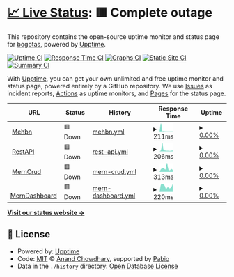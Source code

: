 # [📈 Live Status](https://bogotas.github.io/upptime): <!--live status--> **🟥 Complete outage**

This repository contains the open-source uptime monitor and status page for [bogotas](https://bogotas.github.io/upptime), powered by [Upptime](https://github.com/upptime/upptime).

[![Uptime CI](https://github.com/bogotas/upptime/workflows/Uptime%20CI/badge.svg)](https://github.com/bogotas/upptime/actions?query=workflow%3A%22Uptime+CI%22)
[![Response Time CI](https://github.com/bogotas/upptime/workflows/Response%20Time%20CI/badge.svg)](https://github.com/bogotas/upptime/actions?query=workflow%3A%22Response+Time+CI%22)
[![Graphs CI](https://github.com/bogotas/upptime/workflows/Graphs%20CI/badge.svg)](https://github.com/bogotas/upptime/actions?query=workflow%3A%22Graphs+CI%22)
[![Static Site CI](https://github.com/bogotas/upptime/workflows/Static%20Site%20CI/badge.svg)](https://github.com/bogotas/upptime/actions?query=workflow%3A%22Static+Site+CI%22)
[![Summary CI](https://github.com/bogotas/upptime/workflows/Summary%20CI/badge.svg)](https://github.com/bogotas/upptime/actions?query=workflow%3A%22Summary+CI%22)

With [Upptime](https://upptime.js.org), you can get your own unlimited and free uptime monitor and status page, powered entirely by a GitHub repository. We use [Issues](https://github.com/bogotas/upptime/issues) as incident reports, [Actions](https://github.com/bogotas/upptime/actions) as uptime monitors, and [Pages](https://bogotas.github.io/upptime) for the status page.

<!--start: status pages-->
<!-- This summary is generated by Upptime (https://github.com/upptime/upptime) -->
<!-- Do not edit this manually, your changes will be overwritten -->
<!-- prettier-ignore -->
| URL | Status | History | Response Time | Uptime |
| --- | ------ | ------- | ------------- | ------ |
| <img alt="" src="https://icons.duckduckgo.com/ip3/mehbn.onrender.com.ico" height="13"> [Mehbn](https://mehbn.onrender.com/db-status) | 🟥 Down | [mehbn.yml](https://github.com/atul-albatros/upptime/commits/HEAD/history/mehbn.yml) | <details><summary><img alt="Response time graph" src="./graphs/mehbn/response-time-week.png" height="20"> 211ms</summary><br><a href="https://bogotas.github.io/upptime/history/mehbn"><img alt="Response time 2942" src="https://img.shields.io/endpoint?url=https%3A%2F%2Fraw.githubusercontent.com%2Fatul-albatros%2Fupptime%2FHEAD%2Fapi%2Fmehbn%2Fresponse-time.json"></a><br><a href="https://bogotas.github.io/upptime/history/mehbn"><img alt="24-hour response time 360" src="https://img.shields.io/endpoint?url=https%3A%2F%2Fraw.githubusercontent.com%2Fatul-albatros%2Fupptime%2FHEAD%2Fapi%2Fmehbn%2Fresponse-time-day.json"></a><br><a href="https://bogotas.github.io/upptime/history/mehbn"><img alt="7-day response time 211" src="https://img.shields.io/endpoint?url=https%3A%2F%2Fraw.githubusercontent.com%2Fatul-albatros%2Fupptime%2FHEAD%2Fapi%2Fmehbn%2Fresponse-time-week.json"></a><br><a href="https://bogotas.github.io/upptime/history/mehbn"><img alt="30-day response time 2942" src="https://img.shields.io/endpoint?url=https%3A%2F%2Fraw.githubusercontent.com%2Fatul-albatros%2Fupptime%2FHEAD%2Fapi%2Fmehbn%2Fresponse-time-month.json"></a><br><a href="https://bogotas.github.io/upptime/history/mehbn"><img alt="1-year response time 2942" src="https://img.shields.io/endpoint?url=https%3A%2F%2Fraw.githubusercontent.com%2Fatul-albatros%2Fupptime%2FHEAD%2Fapi%2Fmehbn%2Fresponse-time-year.json"></a></details> | <details><summary><a href="https://bogotas.github.io/upptime/history/mehbn">0.00%</a></summary><a href="https://bogotas.github.io/upptime/history/mehbn"><img alt="All-time uptime 44.73%" src="https://img.shields.io/endpoint?url=https%3A%2F%2Fraw.githubusercontent.com%2Fatul-albatros%2Fupptime%2FHEAD%2Fapi%2Fmehbn%2Fuptime.json"></a><br><a href="https://bogotas.github.io/upptime/history/mehbn"><img alt="24-hour uptime 0.00%" src="https://img.shields.io/endpoint?url=https%3A%2F%2Fraw.githubusercontent.com%2Fatul-albatros%2Fupptime%2FHEAD%2Fapi%2Fmehbn%2Fuptime-day.json"></a><br><a href="https://bogotas.github.io/upptime/history/mehbn"><img alt="7-day uptime 0.00%" src="https://img.shields.io/endpoint?url=https%3A%2F%2Fraw.githubusercontent.com%2Fatul-albatros%2Fupptime%2FHEAD%2Fapi%2Fmehbn%2Fuptime-week.json"></a><br><a href="https://bogotas.github.io/upptime/history/mehbn"><img alt="30-day uptime 44.73%" src="https://img.shields.io/endpoint?url=https%3A%2F%2Fraw.githubusercontent.com%2Fatul-albatros%2Fupptime%2FHEAD%2Fapi%2Fmehbn%2Fuptime-month.json"></a><br><a href="https://bogotas.github.io/upptime/history/mehbn"><img alt="1-year uptime 44.73%" src="https://img.shields.io/endpoint?url=https%3A%2F%2Fraw.githubusercontent.com%2Fatul-albatros%2Fupptime%2FHEAD%2Fapi%2Fmehbn%2Fuptime-year.json"></a></details>
| <img alt="" src="https://icons.duckduckgo.com/ip3/restapi-sq94.onrender.com.ico" height="13"> [RestAPI](https://restapi-sq94.onrender.com/db-status) | 🟥 Down | [rest-api.yml](https://github.com/atul-albatros/upptime/commits/HEAD/history/rest-api.yml) | <details><summary><img alt="Response time graph" src="./graphs/rest-api/response-time-week.png" height="20"> 206ms</summary><br><a href="https://bogotas.github.io/upptime/history/rest-api"><img alt="Response time 2453" src="https://img.shields.io/endpoint?url=https%3A%2F%2Fraw.githubusercontent.com%2Fatul-albatros%2Fupptime%2FHEAD%2Fapi%2Frest-api%2Fresponse-time.json"></a><br><a href="https://bogotas.github.io/upptime/history/rest-api"><img alt="24-hour response time 200" src="https://img.shields.io/endpoint?url=https%3A%2F%2Fraw.githubusercontent.com%2Fatul-albatros%2Fupptime%2FHEAD%2Fapi%2Frest-api%2Fresponse-time-day.json"></a><br><a href="https://bogotas.github.io/upptime/history/rest-api"><img alt="7-day response time 206" src="https://img.shields.io/endpoint?url=https%3A%2F%2Fraw.githubusercontent.com%2Fatul-albatros%2Fupptime%2FHEAD%2Fapi%2Frest-api%2Fresponse-time-week.json"></a><br><a href="https://bogotas.github.io/upptime/history/rest-api"><img alt="30-day response time 2453" src="https://img.shields.io/endpoint?url=https%3A%2F%2Fraw.githubusercontent.com%2Fatul-albatros%2Fupptime%2FHEAD%2Fapi%2Frest-api%2Fresponse-time-month.json"></a><br><a href="https://bogotas.github.io/upptime/history/rest-api"><img alt="1-year response time 2453" src="https://img.shields.io/endpoint?url=https%3A%2F%2Fraw.githubusercontent.com%2Fatul-albatros%2Fupptime%2FHEAD%2Fapi%2Frest-api%2Fresponse-time-year.json"></a></details> | <details><summary><a href="https://bogotas.github.io/upptime/history/rest-api">0.00%</a></summary><a href="https://bogotas.github.io/upptime/history/rest-api"><img alt="All-time uptime 54.29%" src="https://img.shields.io/endpoint?url=https%3A%2F%2Fraw.githubusercontent.com%2Fatul-albatros%2Fupptime%2FHEAD%2Fapi%2Frest-api%2Fuptime.json"></a><br><a href="https://bogotas.github.io/upptime/history/rest-api"><img alt="24-hour uptime 0.00%" src="https://img.shields.io/endpoint?url=https%3A%2F%2Fraw.githubusercontent.com%2Fatul-albatros%2Fupptime%2FHEAD%2Fapi%2Frest-api%2Fuptime-day.json"></a><br><a href="https://bogotas.github.io/upptime/history/rest-api"><img alt="7-day uptime 0.00%" src="https://img.shields.io/endpoint?url=https%3A%2F%2Fraw.githubusercontent.com%2Fatul-albatros%2Fupptime%2FHEAD%2Fapi%2Frest-api%2Fuptime-week.json"></a><br><a href="https://bogotas.github.io/upptime/history/rest-api"><img alt="30-day uptime 54.29%" src="https://img.shields.io/endpoint?url=https%3A%2F%2Fraw.githubusercontent.com%2Fatul-albatros%2Fupptime%2FHEAD%2Fapi%2Frest-api%2Fuptime-month.json"></a><br><a href="https://bogotas.github.io/upptime/history/rest-api"><img alt="1-year uptime 54.29%" src="https://img.shields.io/endpoint?url=https%3A%2F%2Fraw.githubusercontent.com%2Fatul-albatros%2Fupptime%2FHEAD%2Fapi%2Frest-api%2Fuptime-year.json"></a></details>
| <img alt="" src="https://icons.duckduckgo.com/ip3/mern-crud-backend-es7b.onrender.com.ico" height="13"> [MernCrud](https://mern-crud-backend-es7b.onrender.com/db-status) | 🟥 Down | [mern-crud.yml](https://github.com/atul-albatros/upptime/commits/HEAD/history/mern-crud.yml) | <details><summary><img alt="Response time graph" src="./graphs/mern-crud/response-time-week.png" height="20"> 313ms</summary><br><a href="https://bogotas.github.io/upptime/history/mern-crud"><img alt="Response time 2258" src="https://img.shields.io/endpoint?url=https%3A%2F%2Fraw.githubusercontent.com%2Fatul-albatros%2Fupptime%2FHEAD%2Fapi%2Fmern-crud%2Fresponse-time.json"></a><br><a href="https://bogotas.github.io/upptime/history/mern-crud"><img alt="24-hour response time 201" src="https://img.shields.io/endpoint?url=https%3A%2F%2Fraw.githubusercontent.com%2Fatul-albatros%2Fupptime%2FHEAD%2Fapi%2Fmern-crud%2Fresponse-time-day.json"></a><br><a href="https://bogotas.github.io/upptime/history/mern-crud"><img alt="7-day response time 313" src="https://img.shields.io/endpoint?url=https%3A%2F%2Fraw.githubusercontent.com%2Fatul-albatros%2Fupptime%2FHEAD%2Fapi%2Fmern-crud%2Fresponse-time-week.json"></a><br><a href="https://bogotas.github.io/upptime/history/mern-crud"><img alt="30-day response time 2258" src="https://img.shields.io/endpoint?url=https%3A%2F%2Fraw.githubusercontent.com%2Fatul-albatros%2Fupptime%2FHEAD%2Fapi%2Fmern-crud%2Fresponse-time-month.json"></a><br><a href="https://bogotas.github.io/upptime/history/mern-crud"><img alt="1-year response time 2258" src="https://img.shields.io/endpoint?url=https%3A%2F%2Fraw.githubusercontent.com%2Fatul-albatros%2Fupptime%2FHEAD%2Fapi%2Fmern-crud%2Fresponse-time-year.json"></a></details> | <details><summary><a href="https://bogotas.github.io/upptime/history/mern-crud">0.00%</a></summary><a href="https://bogotas.github.io/upptime/history/mern-crud"><img alt="All-time uptime 53.34%" src="https://img.shields.io/endpoint?url=https%3A%2F%2Fraw.githubusercontent.com%2Fatul-albatros%2Fupptime%2FHEAD%2Fapi%2Fmern-crud%2Fuptime.json"></a><br><a href="https://bogotas.github.io/upptime/history/mern-crud"><img alt="24-hour uptime 0.00%" src="https://img.shields.io/endpoint?url=https%3A%2F%2Fraw.githubusercontent.com%2Fatul-albatros%2Fupptime%2FHEAD%2Fapi%2Fmern-crud%2Fuptime-day.json"></a><br><a href="https://bogotas.github.io/upptime/history/mern-crud"><img alt="7-day uptime 0.00%" src="https://img.shields.io/endpoint?url=https%3A%2F%2Fraw.githubusercontent.com%2Fatul-albatros%2Fupptime%2FHEAD%2Fapi%2Fmern-crud%2Fuptime-week.json"></a><br><a href="https://bogotas.github.io/upptime/history/mern-crud"><img alt="30-day uptime 53.34%" src="https://img.shields.io/endpoint?url=https%3A%2F%2Fraw.githubusercontent.com%2Fatul-albatros%2Fupptime%2FHEAD%2Fapi%2Fmern-crud%2Fuptime-month.json"></a><br><a href="https://bogotas.github.io/upptime/history/mern-crud"><img alt="1-year uptime 53.34%" src="https://img.shields.io/endpoint?url=https%3A%2F%2Fraw.githubusercontent.com%2Fatul-albatros%2Fupptime%2FHEAD%2Fapi%2Fmern-crud%2Fuptime-year.json"></a></details>
| <img alt="" src="https://icons.duckduckgo.com/ip3/merndashboardbackend.onrender.com.ico" height="13"> [MernDashboard](https://merndashboardbackend.onrender.com/db-status) | 🟥 Down | [mern-dashboard.yml](https://github.com/atul-albatros/upptime/commits/HEAD/history/mern-dashboard.yml) | <details><summary><img alt="Response time graph" src="./graphs/mern-dashboard/response-time-week.png" height="20"> 220ms</summary><br><a href="https://bogotas.github.io/upptime/history/mern-dashboard"><img alt="Response time 1636" src="https://img.shields.io/endpoint?url=https%3A%2F%2Fraw.githubusercontent.com%2Fatul-albatros%2Fupptime%2FHEAD%2Fapi%2Fmern-dashboard%2Fresponse-time.json"></a><br><a href="https://bogotas.github.io/upptime/history/mern-dashboard"><img alt="24-hour response time 218" src="https://img.shields.io/endpoint?url=https%3A%2F%2Fraw.githubusercontent.com%2Fatul-albatros%2Fupptime%2FHEAD%2Fapi%2Fmern-dashboard%2Fresponse-time-day.json"></a><br><a href="https://bogotas.github.io/upptime/history/mern-dashboard"><img alt="7-day response time 220" src="https://img.shields.io/endpoint?url=https%3A%2F%2Fraw.githubusercontent.com%2Fatul-albatros%2Fupptime%2FHEAD%2Fapi%2Fmern-dashboard%2Fresponse-time-week.json"></a><br><a href="https://bogotas.github.io/upptime/history/mern-dashboard"><img alt="30-day response time 1636" src="https://img.shields.io/endpoint?url=https%3A%2F%2Fraw.githubusercontent.com%2Fatul-albatros%2Fupptime%2FHEAD%2Fapi%2Fmern-dashboard%2Fresponse-time-month.json"></a><br><a href="https://bogotas.github.io/upptime/history/mern-dashboard"><img alt="1-year response time 1636" src="https://img.shields.io/endpoint?url=https%3A%2F%2Fraw.githubusercontent.com%2Fatul-albatros%2Fupptime%2FHEAD%2Fapi%2Fmern-dashboard%2Fresponse-time-year.json"></a></details> | <details><summary><a href="https://bogotas.github.io/upptime/history/mern-dashboard">0.00%</a></summary><a href="https://bogotas.github.io/upptime/history/mern-dashboard"><img alt="All-time uptime 52.34%" src="https://img.shields.io/endpoint?url=https%3A%2F%2Fraw.githubusercontent.com%2Fatul-albatros%2Fupptime%2FHEAD%2Fapi%2Fmern-dashboard%2Fuptime.json"></a><br><a href="https://bogotas.github.io/upptime/history/mern-dashboard"><img alt="24-hour uptime 0.00%" src="https://img.shields.io/endpoint?url=https%3A%2F%2Fraw.githubusercontent.com%2Fatul-albatros%2Fupptime%2FHEAD%2Fapi%2Fmern-dashboard%2Fuptime-day.json"></a><br><a href="https://bogotas.github.io/upptime/history/mern-dashboard"><img alt="7-day uptime 0.00%" src="https://img.shields.io/endpoint?url=https%3A%2F%2Fraw.githubusercontent.com%2Fatul-albatros%2Fupptime%2FHEAD%2Fapi%2Fmern-dashboard%2Fuptime-week.json"></a><br><a href="https://bogotas.github.io/upptime/history/mern-dashboard"><img alt="30-day uptime 52.34%" src="https://img.shields.io/endpoint?url=https%3A%2F%2Fraw.githubusercontent.com%2Fatul-albatros%2Fupptime%2FHEAD%2Fapi%2Fmern-dashboard%2Fuptime-month.json"></a><br><a href="https://bogotas.github.io/upptime/history/mern-dashboard"><img alt="1-year uptime 52.34%" src="https://img.shields.io/endpoint?url=https%3A%2F%2Fraw.githubusercontent.com%2Fatul-albatros%2Fupptime%2FHEAD%2Fapi%2Fmern-dashboard%2Fuptime-year.json"></a></details>

<!--end: status pages-->

[**Visit our status website →**](https://bogotas.github.io/upptime)

## 📄 License

- Powered by: [Upptime](https://github.com/upptime/upptime)
- Code: [MIT](./LICENSE) © [Anand Chowdhary](https://anandchowdhary.com), supported by [Pabio](https://pabio.com)
- Data in the `./history` directory: [Open Database License](https://opendatacommons.org/licenses/odbl/1-0/)
